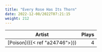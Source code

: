 ```yaml
---
title: "Every Rose Has Its Thorn"
date: 2022-12-08/2022T07:21:15
weight: 212
---
```




 Artist | Plays 
----- | -----:
[Poison]({{< ref "a24746">}}) | 4
